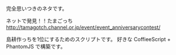 完全思いつきのネタです。

ネットで発見！！たまごっち
http://tamagotch.channel.or.jp/event/event_anniversarycontest/

島耕作っちを1位にするためのスクリプトです。
好きな CoffieeScript + PhantomJS で構築です。
